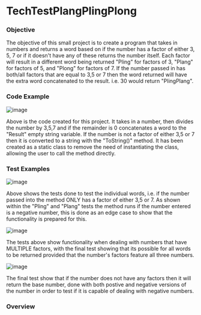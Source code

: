 # TechTestPlangPlingPlong

### Objective 

The objective of this small project is to create a program that takes in numbers and returns a word based on if the number has a factor of either 3, 5, 7 or if it doesn't have any of these returns the number itself. Each factor will result in a different word being returned "Pling" for factors of 3, "Plang" for factors of 5, and "Plong" for factors of 7. If the number passed in has both/all factors that are equal to 3,5 or 7 then the word returned will have the extra word concatenated to the result. i.e. 30 would return "PlingPlang". 

### Code Example

![image](https://user-images.githubusercontent.com/64920672/119969405-6ed71d80-bfa6-11eb-90ff-c4b05fefc082.png)

 Above is the code created for this project. It takes in a number, then divides the number by 3,5,7 and if the remainder is 0 concatenates a word to the "Result" empty string variable. If the number is not a factor of either 3,5 or 7 then it is converted to a string with the "ToString()" method. It has been created as a static class to remove the need of instantiating the class, allowing the user to call the method directly. 

### Test Examples

![image](https://user-images.githubusercontent.com/64920672/119986004-43aaf900-bfbb-11eb-91f1-c83a546610df.png)

Above shows the tests done to test the individual words, i.e. if the number passed into the method ONLY has a factor of either 3,5 or 7. As shown within the "Pling" and "Plang" tests the method runs if the number entered is a negative number, this is done as an edge case to show that the functionality is prepared for this. 

![image](https://user-images.githubusercontent.com/64920672/119986079-545b6f00-bfbb-11eb-8e06-0932764539cf.png)

The tests above show functionality when dealing with numbers that have MULTIPLE factors, with the final test showing that its possible for all words to be returned provided that the number's factors feature all three numbers.

![image](https://user-images.githubusercontent.com/64920672/119986204-78b74b80-bfbb-11eb-8c0f-2a6d408f9d52.png)

The final test show that if the number does not have any factors then it will return the base number, done with both postive and negative versions of the number in order to test if it is capable of dealing with negative numbers.


### Overview 

